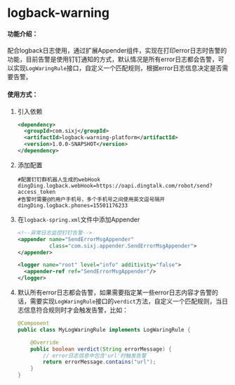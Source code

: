# logback-warning

#### 功能介绍：

配合logback日志使用，通过扩展Appender组件，实现在打印error日志时告警的功能，目前告警是使用钉钉通知的方式，默认情况是所有error日志都会告警，可以实现`LogWaringRule`接口，自定义一个匹配规则，根据error日志信息决定是否需要告警。

#### 使用方式：

1. 引入依赖

   ```xml
   <dependency>
     <groupId>com.sixj</groupId>
     <artifactId>logback-warning-platform</artifactId>
     <version>1.0.0-SNAPSHOT</version>
   </dependency>
   ```

2. 添加配置

   ```properties
   #配置钉钉群机器人生成的webHook
   dingDing.logback.webHook=https://oapi.dingtalk.com/robot/send?access_token
   #告警时需要@的用户手机号，多个手机号之间使用英文逗号隔开
   dingDing.logback.phones=15501176233
   ```

3. 在`logback-spring.xml`文件中添加Appender

   ```xml
   <!--异常日志监控钉钉告警-->
   <appender name="SendErrorMsgAppender"
             class="com.sixj.appender.SendErrorMsgAppender">
   </appender>
   
   <logger name="root" level="info" additivity="false">
     <appender-ref ref="SendErrorMsgAppender"/>
   </logger>
   ```

4. 默认所有error日志都会告警，如果需要指定某一些error日志内容才告警的话，需要实现`LogWaringRule`接口的`verdict`方法，自定义一个匹配规则，当日志信息符合规则时才会触发告警，比如：

   ```java
   @Component
   public class MyLogWaringRule implements LogWaringRule {
   
       @Override
       public boolean verdict(String errorMessage) {
           // error日志信息中包含'url'时触发告警
           return errorMessage.contains("url");
       }
   }
   ```

   